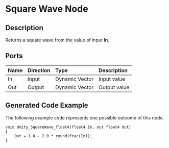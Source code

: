 # Square Wave Node

## Description

Returns a square wave from the value of input **In**.

## Ports

| Name        | Direction           | Type  | Description |
|:------------ |:-------------|:-----|:---|
| In      | Input | Dynamic Vector | Input value |
| Out | Output      |    Dynamic Vector | Output value |

## Generated Code Example

The following example code represents one possible outcome of this node.

```
void Unity_SquareWave_float4(float4 In, out float4 Out)
{
    Out = 1.0 - 2.0 * round(frac(In));
}
```